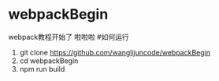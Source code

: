# webpackBegin
webpack教程开始了 啦啦啦
#如何运行
1.  git clone https://github.com/wanglijuncode/webpackBegin
2.  cd webpackBegin
3.  npm run build
